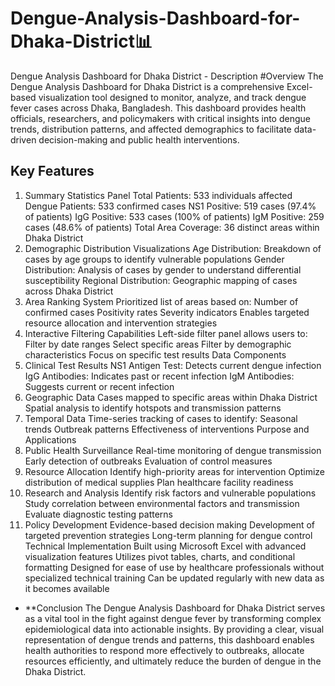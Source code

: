 # Dengue-Analysis-Dashboard-for-Dhaka-District📊
Dengue Analysis Dashboard for Dhaka District - Description
#Overview
The Dengue Analysis Dashboard for Dhaka District is a comprehensive Excel-based visualization tool designed to monitor, analyze, and track dengue fever cases across Dhaka, Bangladesh. This dashboard provides health officials, researchers, and policymakers with critical insights into dengue trends, distribution patterns, and affected demographics to facilitate data-driven decision-making and public health interventions.

## Key Features
1. Summary Statistics Panel
Total Patients: 533 individuals affected
Dengue Patients: 533 confirmed cases
NS1 Positive: 519 cases (97.4% of patients)
IgG Positive: 533 cases (100% of patients)
IgM Positive: 259 cases (48.6% of patients)
Total Area Coverage: 36 distinct areas within Dhaka District
2. Demographic Distribution Visualizations
Age Distribution: Breakdown of cases by age groups to identify vulnerable populations
Gender Distribution: Analysis of cases by gender to understand differential susceptibility
Regional Distribution: Geographic mapping of cases across Dhaka District
3. Area Ranking System
Prioritized list of areas based on:
Number of confirmed cases
Positivity rates
Severity indicators
Enables targeted resource allocation and intervention strategies
4. Interactive Filtering Capabilities
Left-side filter panel allows users to:
Filter by date ranges
Select specific areas
Filter by demographic characteristics
Focus on specific test results
Data Components
1. Clinical Test Results
NS1 Antigen Test: Detects current dengue infection
IgG Antibodies: Indicates past or recent infection
IgM Antibodies: Suggests current or recent infection
2. Geographic Data
Cases mapped to specific areas within Dhaka District
Spatial analysis to identify hotspots and transmission patterns
3. Temporal Data
Time-series tracking of cases to identify:
Seasonal trends
Outbreak patterns
Effectiveness of interventions
Purpose and Applications
1. Public Health Surveillance
Real-time monitoring of dengue transmission
Early detection of outbreaks
Evaluation of control measures
2. Resource Allocation
Identify high-priority areas for intervention
Optimize distribution of medical supplies
Plan healthcare facility readiness
3. Research and Analysis
Identify risk factors and vulnerable populations
Study correlation between environmental factors and transmission
Evaluate diagnostic testing patterns
4. Policy Development
Evidence-based decision making
Development of targeted prevention strategies
Long-term planning for dengue control
Technical Implementation
Built using Microsoft Excel with advanced visualization features
Utilizes pivot tables, charts, and conditional formatting
Designed for ease of use by healthcare professionals without specialized technical training
Can be updated regularly with new data as it becomes available
- **Conclusion
The Dengue Analysis Dashboard for Dhaka District serves as a vital tool in the fight against dengue fever by transforming complex epidemiological data into actionable insights. By providing a clear, visual representation of dengue trends and patterns, this dashboard enables health authorities to respond more effectively to outbreaks, allocate resources efficiently, and ultimately reduce the burden of dengue in the Dhaka District.
